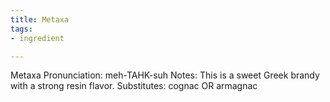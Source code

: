 ```yaml
---
title: Metaxa
tags:
- ingredient

---
```

Metaxa Pronunciation: meh-TAHK-suh Notes: This is a sweet Greek brandy with a strong resin flavor. Substitutes: cognac OR armagnac
